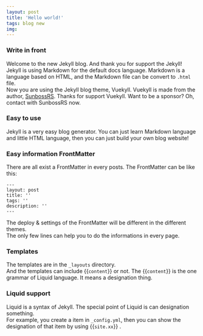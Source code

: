 ```yaml
---
layout: post
title: 'Hello world!'
tags: blog new
img: 
---
```


### Write in front
Welcome to the new Jekyll blog. And thank you for support the Jekyll!  
Jekyll is using Markdown for the default docs language. Markdown is a language based on HTML, and the Markdown file can be convert to `.html` file.  
Now you are using the Jekyll blog theme, Vuekyll. Vuekyll is made from the author, [SunbossRS](https://github.com/sunbossrs/). Thanks for support Vuekyll. Want to be a sponsor? Oh, contact with SunbossRS now.

### Easy to use
Jekyll is a very easy blog generator. You can just learn Markdown language and little HTML language, then you can just build your own blog website!

### Easy information FrontMatter
There are all exist a FrontMatter in every posts. The FrontMatter can be like this:
```
---
layout: post
title: ''
tags: ''
description: ''
---
```
The deploy & settings of the FrontMatter will be different in the different themes.  
The only few lines can help you to do the informations in every page.

### Templates
The templates are in the `_layouts` directory.  
And the templates can include {{`content`}} or not. The {{`content`}} is the one grammar of Liquid language. It means a designation thing.  

### Liquid support
Liquid is a syntax of Jekyll. The special point of Liquid is can designation something.  
For example, you create a item in `_config.yml`, then you can show the designation of that item by using {{`site.xx`}} .

